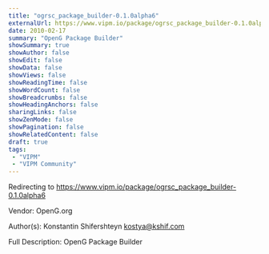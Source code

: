 ```yaml
---
title: "ogrsc_package_builder-0.1.0alpha6"
externalUrl: https://www.vipm.io/package/ogrsc_package_builder-0.1.0alpha6
date: 2010-02-17
summary: "OpenG Package Builder"
showSummary: true
showAuthor: false
showEdit: false
showData: false
showViews: false
showReadingTime: false
showWordCount: false
showBreadcrumbs: false
showHeadingAnchors: false
sharingLinks: false
showZenMode: false
showPagination: false
showRelatedContent: false
draft: true
tags:
 - "VIPM"
 - "VIPM Community"
---
```


Redirecting to https://www.vipm.io/package/ogrsc_package_builder-0.1.0alpha6

Vendor: OpenG.org

Author(s): Konstantin Shifershteyn <kostya@kshif.com>
 
Full Description:
OpenG Package Builder